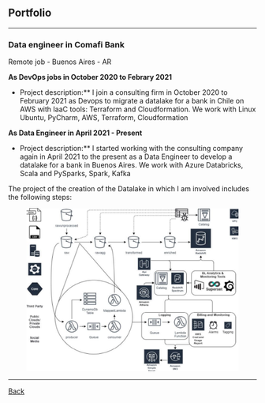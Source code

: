 ## Portfolio

---
### Data engineer in Comafi Bank

Remote job - Buenos Aires - AR

**As DevOps jobs in October 2020 to Febrary 2021** 

- Project description:** I join a consulting firm in October 2020 to February 2021 as Devops to migrate a datalake for a bank in Chile on AWS with IaaC tools: Terraform and Cloudformation. 
We work with Linux Ubuntu, PyCharm, AWS, Terraform, Cloudformation  

**As Data Engineer in April 2021 - Present**

- Project description:** I started working with the consulting company again in April 2021 to the present as a Data Engineer to develop a datalake for a bank in Buenos Aires. 
We work with Azure Databricks, Scala and PySparks, Spark, Kafka  


The project of the creation of the Datalake in which I am involved includes the following steps:

<p align="center"><img src="images/diagrama_procesos_cencosud.png" alt="Diagram proyect" width="430" height="330"></p>

---
[Back](./)


